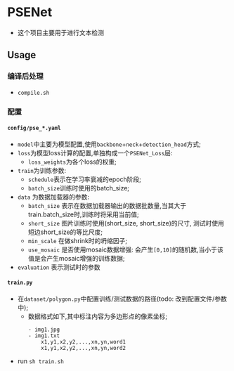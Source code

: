 # PSENet 
- 这个项目主要用于进行文本检测

## Usage
### 编译后处理
- `compile.sh`
### 配置

#### `config/pse_*.yaml`
- `model`中主要为模型配置,使用`backbone`+`neck`+`detection_head`方式;
- `loss`为模型loss计算的配置,单独构成一个`PSENet_Loss`层:
  - `loss_weights`为各个loss的权重;
- `train`为训练参数:
  - `schedule`表示在学习率衰减的epoch阶段;
  - `batch_size`训练时使用的batch_size;
- `data` 为数据加载器的参数:
  - `batch_size` 表示在数据加载器输出的数据批数量,当其大于train.batch_size时,训练时将采用当前值;
  - `short_size` 图片训练时使用(short_size, short_size)的尺寸, 测试时使用短边short_size的等比尺度;
  - `min_scale` 在做shrink时的坍缩因子;
  - `use_mosaic` 是否使用mosaic数据增强: 会产生`[0,10]`的随机数,当小于该值是会产生mosaic增强的训练数据;
- `evaluation` 表示测试时的参数

#### `train.py`
- 在`dataset/polygon.py`中配置训练/测试数据的路径(todo: 改到配置文件/参数中);
  - 数据格式如下,其中标注内容为多边形点的像素坐标;
    ```
    - img1.jpg
    - img1.txt
        x1,y1,x2,y2,...,xn,yn,word1
        x1,y1,x2,y2,...,xn,yn,word2
    ```
- run `sh train.sh`